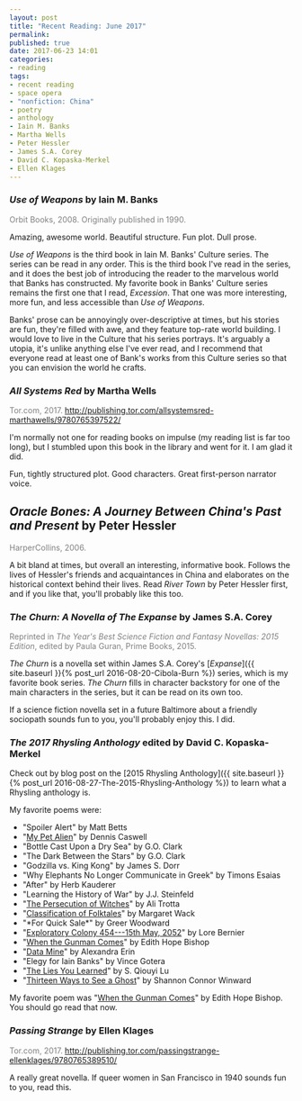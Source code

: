 ```yaml
---
layout: post
title: "Recent Reading: June 2017"
permalink:
published: true
date: 2017-06-23 14:01
categories:
- reading
tags:
- recent reading
- space opera
- "nonfiction: China"
- poetry
- anthology
- Iain M. Banks
- Martha Wells
- Peter Hessler
- James S.A. Corey
- David C. Kopaska-Merkel
- Ellen Klages
---
```


### *Use of Weapons* by Iain M. Banks

<p style="color: gray;">Orbit Books, 2008. Originally published in 1990.</p>

Amazing, awesome world. Beautiful structure. Fun plot. Dull prose.

*Use of Weapons* is the third book in Iain M. Banks' Culture series. The series can be read in any order. This is the third book I've read in the series, and it does the best job of introducing the reader to the marvelous world that Banks has constructed. My favorite book in Banks' Culture series remains the first one that I read, *Excession*. That one was more interesting, more fun, and less accessible than *Use of Weapons*.

Banks' prose can be annoyingly over-descriptive at times, but his stories are fun, they're filled with awe, and they feature top-rate world building. I would love to live in the Culture that his series portrays. It's arguably a utopia, it's unlike anything else I've ever read, and I recommend that everyone read at least one of Bank's works from this Culture series so that you can envision the world he crafts.

### *All Systems Red* by Martha Wells

<p style="color: gray;">Tor.com, 2017. <a href="http://publishing.tor.com/allsystemsred-marthawells/9780765397522/">http://publishing.tor.com/allsystemsred-marthawells/9780765397522/</a></p>

I'm normally not one for reading books on impulse (my reading list is far too long), but I stumbled upon this book in the library and went for it. I am glad it did.

Fun, tightly structured plot. Good characters. Great first-person narrator voice.

## *Oracle Bones: A Journey Between China's Past and Present* by Peter Hessler

<p style="color: gray;">HarperCollins, 2006.</p>

A bit bland at times, but overall an interesting, informative book. Follows the lives of Hessler's friends and acquaintances in China and elaborates on the historical context behind their lives. Read *River Town* by Peter Hessler first, and if you like that, you'll probably like this too.

### *The Churn: A Novella of The Expanse* by James S.A. Corey

<p style="color: gray;">Reprinted in <em>The Year's Best Science Fiction and Fantasy Novellas: 2015 Edition</em>, edited by Paula Guran, Prime Books, 2015.</p>

*The Churn* is a novella set within James S.A. Corey's [*Expanse*]({{ site.baseurl }}{% post_url 2016-08-20-Cibola-Burn %}) series, which is my favorite book series. *The Churn* fills in character backstory for one of the main characters in the series, but it can be read on its own too.

If a science fiction novella set in a future Baltimore about a friendly sociopath sounds fun to you, you'll probably enjoy this. I did.

### *The 2017 Rhysling Anthology* edited by David C. Kopaska-Merkel

Check out by blog post on the [2015 Rhysling Anthology]({{ site.baseurl }}{% post_url 2016-08-27-The-2015-Rhysling-Anthology %}) to learn what a Rhysling anthology is.

My favorite poems were:

* "Spoiler Alert" by Matt Betts
* "[My Pet Alien](http://www.rattle.com/my-pet-alien-by-dennis-caswell/)" by Dennis Caswell
* "Bottle Cast Upon a Dry Sea" by G.O. Clark
* "The Dark Between the Stars" by G.O. Clark
* "Godzilla vs. King Kong" by James S. Dorr
* "Why Elephants No Longer Communicate in Greek" by Timons Esaias
* "After" by Herb Kauderer
* "Learning the History of War" by J.J. Steinfeld
* "[The Persecution of Witches](http://uncannymagazine.com/article/the-persecution-of-witches/)" by Ali Trotta
* "[Classification of Folktales](http://strangehorizons.com/poetry/classification-of-folktales/)" by Margaret Wack
* "\*For Quick Sale\*" by Greer Woodward
* "[Exploratory Colony 454---15th May, 2052](http://eyetothetelescope.com/archives/020issue.html)" by Lore Bernier
* "[When the Gunman Comes](https://mythicdelirium.com/featured-poem-ii-%e2%80%a2-february-2016)" by Edith Hope Bishop
* "[Data Mine](https://medium.com/@alexandraerin/data-mine-poem-518e061947c6)" by Alexandra Erin
* "Elegy for Iain Banks" by Vince Gotera
* "[The Lies You Learned](http://www.liminalitypoetry.com/issue-7-spring-2016/the-lies-you-learned/)" by S. Qiouyi Lu
* "[Thirteen Ways to See a Ghost](http://sfpoetry.com/contests/16contest.html)" by Shannon Connor Winward

My favorite poem was "[When the Gunman Comes](https://mythicdelirium.com/featured-poem-ii-%e2%80%a2-february-2016)" by Edith Hope Bishop. You should go read that now.

### *Passing Strange* by Ellen Klages

<p style="color: gray;">Tor.com, 2017. <a href="http://publishing.tor.com/passingstrange-ellenklages/9780765389510/">http://publishing.tor.com/passingstrange-ellenklages/9780765389510/</a></p>

A really great novella. If queer women in San Francisco in 1940 sounds fun to you, read this.
